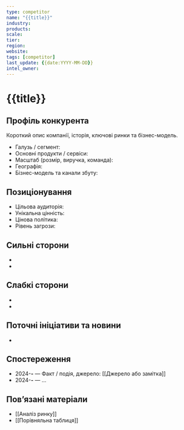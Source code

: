 ```yaml
---
type: competitor
name: "{{title}}"
industry: 
products: 
scale: 
tier: 
region: 
website: 
tags: [competitor]
last_update: {{date:YYYY-MM-DD}}
intel_owner: 
---
```


# {{title}}

## Профіль конкурента
Короткий опис компанії, історія, ключові ринки та бізнес-модель.

- Галузь / сегмент: 
- Основні продукти / сервіси: 
- Масштаб (розмір, виручка, команда): 
- Географія: 
- Бізнес-модель та канали збуту: 

## Позиціонування
- Цільова аудиторія: 
- Унікальна цінність: 
- Цінова політика: 
- Рівень загрози: 

## Сильні сторони
- 
- 

## Слабкі сторони
- 
- 

## Поточні ініціативи та новини
- 

## Спостереження
- 2024-__-__ — Факт / подія, джерело: [[Джерело або замітка]]
- 2024-__-__ — ...

## Повʼязані матеріали
- [[Аналіз ринку]]
- [[Порівняльна таблиця]]
